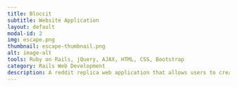 ```yaml
---
title: Bloccit
subtitle: Website Application
layout: default
modal-id: 2
img: escape.png
thumbnail: escape-thumbnail.png
alt: image-alt
tools: Ruby on Rails, jQuery, AJAX, HTML, CSS, Bootstrap 
category: Rails Web Development
description: A reddit replica web application that allows users to create posts, leave comments, and vote posts up or down. Users can sign up and create an account. Custom made authentication and authorization was used to help understand the power of restricting access to rails controllers. AJAX was used for commenting and voting on posts. Test Driven Development (TDD) was incredibly helpful and useful to test the work. This project was a launching pad and a learning experience to create new and better rails application.
---
```

